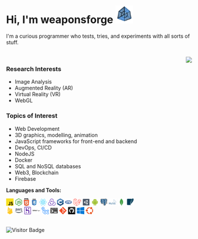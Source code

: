 # Hi, I'm weaponsforge <img src='tesseract3.gif' width=48 height=48 />

I'm a curious programmer who tests, tries, and experiments with all sorts of stuff.

<br />
<img align="right" src="https://github-readme-stats.vercel.app/api?username=weaponsforge&theme=algolia&show_icons=true&count_private=true" />

### Research Interests

- Image Analysis
- Augmented Reality (AR)
- Virtual Reality (VR)
- WebGL

### Topics of Interest

- Web Development
- 3D graphics, modelling, animation
- JavaScript frameworks for front-end and backend
- DevOps, CI/CD
- NodeJS
- Docker
- SQL and NoSQL databases
- Web3, Blockchain
- Firebase

**Languages and Tools:**

<div float="right">
  <code><img height="20" alt="Javascript" src="icons/javascript.svg"></code>
  <code><img height="20" alt="NodeJS" src="icons/nodejs.svg"></code>
  <code><img height="20" alt="HTML5" src="icons/html5.svg"></code>
  <code><img height="20" alt="CSS3" src="icons/css.svg"></code>
  <code><img height="20" alt="React" src="icons/react-original.svg"></code>
  <code><img height="20" alt="Redux" src="icons/redux.svg"></code>
  <code><img height="20" alt="C++" src="icons/cpp.svg"></code>
  <code><img height="20" alt="PHP" src="icons/php.svg"></code>
  <code><img height="20" alt="Laravel" src="icons/laravel.svg"></code>
  <code><img height="20" alt="Unity3D" src="icons/unity3d.svg"></code>
  <code><img height="20" alt="Android native" src="icons/android.svg"></code>
  <code><img height="20" alt="PostgreSQL" src="icons/postgresql.svg"></code>
  <code><img height="20" alt="MySQL" src="icons/mysql.svg"></code>
  <code><img height="20" alt="MongoDB" src="icons/mongodb.svg"></code>
  <code><img height="20" alt="SQLite" src="icons/sqlite.svg"></code><br />
  <code><img height="20" alt="Firebase" src="icons/firebase.svg"></code>
  <code><img height="20" alt="Amazon Web Services" src="icons/aws.svg"></code>
  <code><img height="20" alt="Heroku" src="icons/heroku.svg"></code>
  <code><img height="20" alt="Github Pages" src="icons/gh-pages.svg"></code>
  <code><img height="20" alt="Github Actions" src="icons/gh-actions.svg"></code>
  <code><img height="20" alt="Bat files" src="icons/windowsterminal.svg"></code>
  <code><img height="20" alt="Git" src="icons/git-original.svg"></code>
  <code><img height="20" alt="Github" src="icons/github.svg"></code>
  <code><img height="20" alt="Windows" src="icons/windows.svg"></code>
  <code><img height="20" alt="Ubuntu" src="icons/ubuntu.svg"></code>
</div>

<br />

![Visitor Badge](https://visitor-badge.laobi.icu/badge?page_id=weaponsforg.weaponsforg)

